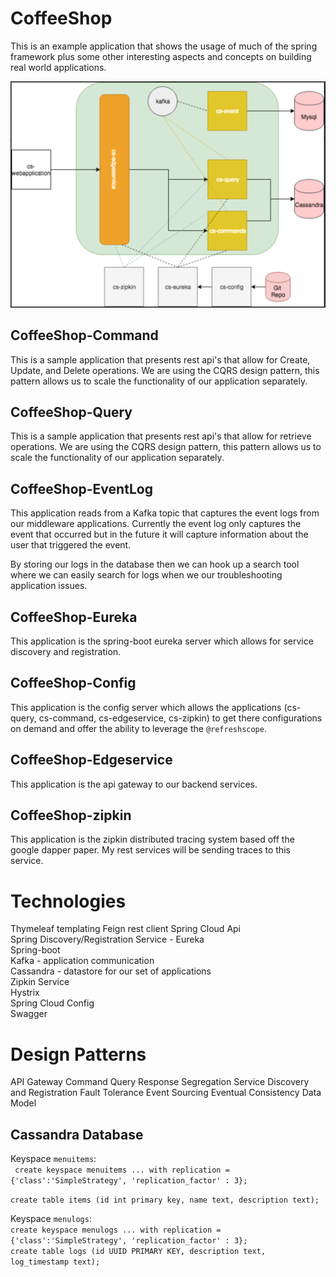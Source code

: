 # CoffeeShop
This is an example application that shows the usage of much of the spring framework plus some other interesting aspects and concepts on building real world applications.

![Architecture diagram](https://github.com/Matt-st/CoffeeShop/blob/master/img/cs-architecture.png  "Architecture Diagram")

## CoffeeShop-Command
This is a sample application that presents rest api's that allow for Create, Update, and Delete operations.  We are using the CQRS design pattern, this pattern allows us to scale the functionality of our application separately.

## CoffeeShop-Query
This is a sample application that presents rest api's that allow for retrieve operations.  We are using the CQRS design pattern, this pattern allows us to scale the functionality of our application separately.


## CoffeeShop-EventLog
This application reads from a Kafka topic that captures the event logs from our middleware applications.  Currently the event log only captures the event that occurred but in the future it will capture information about the user that triggered the event.

By storing our logs in the database then we can hook up a search tool where we can easily search for logs when we our troubleshooting application issues.

## CoffeeShop-Eureka
This application is the spring-boot eureka server which allows for service discovery and registration.

## CoffeeShop-Config
This application is the config server which allows the applications (cs-query, cs-command, cs-edgeservice, cs-zipkin) to get there configurations on demand and offer the ability to leverage the `@refreshscope`.

## CoffeeShop-Edgeservice
This application is the api gateway to our backend services.

## CoffeeShop-zipkin
This application is the zipkin distributed tracing system based off the google dapper paper.  My rest services will be sending traces to this service.


# Technologies
Thymeleaf templating
Feign rest client
Spring Cloud Api  
Spring Discovery/Registration Service - Eureka  
Spring-boot  
Kafka - application communication  
Cassandra -  datastore for our set of applications  
Zipkin Service  
Hystrix  
Spring Cloud Config  
Swagger


# Design Patterns
API Gateway
Command Query Response Segregation
Service Discovery and Registration
Fault Tolerance
Event Sourcing
Eventual Consistency Data Model


## Cassandra Database

Keyspace `menuitems`:  
` create keyspace menuitems
   ... with replication = {'class':'SimpleStrategy', 'replication_factor' : 3};`  
  
 `create table items (id int primary key, name text, description text);`  


Keyspace `menulogs`:  
`create keyspace menulogs
   ... with replication = {'class':'SimpleStrategy', 'replication_factor' : 3};`  
`create table logs (id UUID PRIMARY KEY, description text, log_timestamp text);`  
